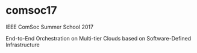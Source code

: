 # comsoc17
IEEE ComSoc Summer School 2017

End-to-End Orchestration on Multi-tier Clouds based on Software-Defined Infrastructure
